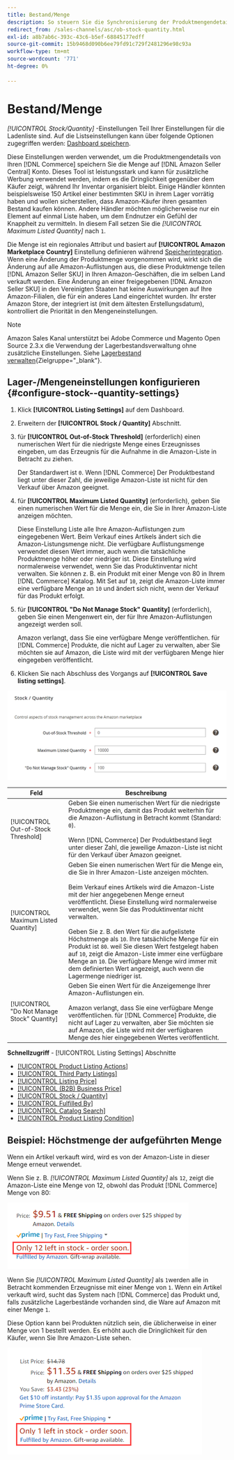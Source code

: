 ```yaml
---
title: Bestand/Menge
description: So steuern Sie die Synchronisierung der Produktmengendetails aus Ihrem Commerce-Store mit Ihrem [!DNL Amazon Seller Central] -Konto, aktualisieren Sie die Einstellungen für Lagerbestand/Menge.
redirect_from: /sales-channels/asc/ob-stock-quantity.html
exl-id: a8b7ab6c-393c-43c6-b5ef-68845177edff
source-git-commit: 15b9468d090b6ee79fd91c729f2481296e98c93a
workflow-type: tm+mt
source-wordcount: '771'
ht-degree: 0%

---
```


# Bestand/Menge

*[!UICONTROL Stock/Quantity]* -Einstellungen Teil Ihrer Einstellungen für die Ladenliste sind. Auf die Listseinstellungen kann über folgende Optionen zugegriffen werden: [Dashboard speichern](./amazon-store-dashboard.md).

Diese Einstellungen werden verwendet, um die Produktmengendetails von Ihren [!DNL Commerce] speichern Sie die Menge auf [!DNL Amazon Seller Central] Konto. Dieses Tool ist leistungsstark und kann für zusätzliche Werbung verwendet werden, indem es die Dringlichkeit gegenüber dem Käufer zeigt, während Ihr Inventar organisiert bleibt. Einige Händler könnten beispielsweise 150 Artikel einer bestimmten SKU in ihrem Lager vorrätig haben und wollen sicherstellen, dass Amazon-Käufer ihren gesamten Bestand kaufen können. Andere Händler möchten möglicherweise nur ein Element auf einmal Liste haben, um dem Endnutzer ein Gefühl der Knappheit zu vermitteln. In diesem Fall setzen Sie die *[!UICONTROL Maximum Listed Quantity]* nach `1`.

Die Menge ist ein regionales Attribut und basiert auf **[!UICONTROL Amazon Marketplace Country]** Einstellung definieren während [Speicherintegration](./store-integration.md). Wenn eine Änderung der Produktmenge vorgenommen wird, wirkt sich die Änderung auf alle Amazon-Auflistungen aus, die diese Produktmenge teilen [!DNL Amazon Seller SKU] in Ihren Amazon-Geschäften, die im selben Land verkauft werden. Eine Änderung an einer freigegebenen [!DNL Amazon Seller SKU] in den Vereinigten Staaten hat keine Auswirkungen auf Ihre Amazon-Filialen, die für ein anderes Land eingerichtet wurden. Ihr erster Amazon Store, der integriert ist (mit dem ältesten Erstellungsdatum), kontrolliert die Priorität in den Mengeneinstellungen.

>[!NOTE]
>
>Amazon Sales Kanal unterstützt bei Adobe Commerce und Magento Open Source 2.3.x die Verwendung der Lagerbestandsverwaltung ohne zusätzliche Einstellungen. Siehe [Lagerbestand verwalten](https://docs.magento.com/user-guide/v2.3/catalog/inventory-management.html){Zielgruppe=&quot;_blank&quot;}.

## Lager-/Mengeneinstellungen konfigurieren {#configure-stock--quantity-settings}

1. Klick **[!UICONTROL Listing Settings]** auf dem Dashboard.

1. Erweitern der **[!UICONTROL Stock / Quantity]** Abschnitt.

1. für **[!UICONTROL Out-of-Stock Threshold]** (erforderlich) einen numerischen Wert für die niedrigste Menge eines Erzeugnisses eingeben, um das Erzeugnis für die Aufnahme in die Amazon-Liste in Betracht zu ziehen.

   Der Standardwert ist `0`. Wenn [!DNL Commerce] Der Produktbestand liegt unter dieser Zahl, die jeweilige Amazon-Liste ist nicht für den Verkauf über Amazon geeignet.

1. für **[!UICONTROL Maximum Listed Quantity]** (erforderlich), geben Sie einen numerischen Wert für die Menge ein, die Sie in Ihrer Amazon-Liste anzeigen möchten.

   Diese Einstellung Liste alle Ihre Amazon-Auflistungen zum eingegebenen Wert. Beim Verkauf eines Artikels ändert sich die Amazon-Listungsmenge nicht. Die verfügbare Auflistungsmenge verwendet diesen Wert immer, auch wenn die tatsächliche Produktmenge höher oder niedriger ist. Diese Einstellung wird normalerweise verwendet, wenn Sie das Produktinventar nicht verwalten. Sie können z. B. ein Produkt mit einer Menge von 80 in Ihrem [!DNL Commerce] Katalog. Mit Set auf `10`, zeigt die Amazon-Liste immer eine verfügbare Menge an `10` und ändert sich nicht, wenn der Verkauf für das Produkt erfolgt.

1. für **[!UICONTROL "Do Not Manage Stock" Quantity]** (erforderlich), geben Sie einen Mengenwert ein, der für Ihre Amazon-Auflistungen angezeigt werden soll.

   Amazon verlangt, dass Sie eine verfügbare Menge veröffentlichen. für [!DNL Commerce] Produkte, die nicht auf Lager zu verwalten, aber Sie möchten sie auf Amazon, die Liste wird mit der verfügbaren Menge hier eingegeben veröffentlicht.

1. Klicken Sie nach Abschluss des Vorgangs auf **[!UICONTROL Save listing settings]**.

![Lagerungs-/Mengeneinstellungen](assets/amazon-stock-quantity.png)

| Feld | Beschreibung |
|---|---|
| [!UICONTROL Out-of-Stock Threshold] | Geben Sie einen numerischen Wert für die niedrigste Produktmenge ein, damit das Produkt weiterhin für die Amazon-Auflistung in Betracht kommt (Standard: `0`).<br><br>Wenn [!DNL Commerce] Der Produktbestand liegt unter dieser Zahl, die jeweilige Amazon-Liste ist nicht für den Verkauf über Amazon geeignet. |
| [!UICONTROL Maximum Listed Quantity] | Geben Sie einen numerischen Wert für die Menge ein, die Sie in Ihrer Amazon-Liste anzeigen möchten.<br><br>Beim Verkauf eines Artikels wird die Amazon-Liste mit der hier angegebenen Menge erneut veröffentlicht. Diese Einstellung wird normalerweise verwendet, wenn Sie das Produktinventar nicht verwalten.<br><br>Geben Sie z. B. den Wert für die aufgelistete Höchstmenge als `10`. Ihre tatsächliche Menge für ein Produkt ist `80`. weil Sie diesen Wert festgelegt haben auf `10`, zeigt die Amazon-Liste immer eine verfügbare Menge an `10`. Die verfügbare Menge wird immer mit dem definierten Wert angezeigt, auch wenn die Lagermenge niedriger ist. |
| [!UICONTROL "Do Not Manage Stock" Quantity] | Geben Sie einen Wert für die Anzeigemenge Ihrer Amazon-Auflistungen ein.<br><br>Amazon verlangt, dass Sie eine verfügbare Menge veröffentlichen. für [!DNL Commerce] Produkte, die nicht auf Lager zu verwalten, aber Sie möchten sie auf Amazon, die Liste wird mit der verfügbaren Menge des hier eingegebenen Wertes veröffentlicht. |

**Schnellzugriff** - [!UICONTROL Listing Settings] Abschnitte

- [[!UICONTROL Product Listing Actions]](./product-listing-actions.md)
- [[!UICONTROL Third Party Listings]](./third-party-listing-settings.md)
- [[!UICONTROL Listing Price]](./listing-price.md)
- [[!UICONTROL (B2B) Business Price]](./business-pricing.md)
- [[!UICONTROL Stock / Quantity]](./stock-quantity.md)
- [[!UICONTROL Fulfilled By]](./fulfilled-by.md)
- [[!UICONTROL Catalog Search]](./catalog-search.md)
- [[!UICONTROL Product Listing Condition]](./product-listing-condition.md)

## Beispiel: Höchstmenge der aufgeführten Menge

Wenn ein Artikel verkauft wird, wird es von der Amazon-Liste in dieser Menge erneut verwendet.

Wenn Sie z. B. *[!UICONTROL Maximum Listed Quantity]* als `12`, zeigt die Amazon-Liste eine Menge von 12, obwohl das Produkt [!DNL Commerce] Menge von 80:

![Beispiel für die angegebene Höchstmenge 1](assets/amazon-max-listed-quantity.png)

Wenn Sie *[!UICONTROL Maximum Listed Quantity]* als `1`werden alle in Betracht kommenden Erzeugnisse mit einer Menge von `1`. Wenn ein Artikel verkauft wird, sucht das System nach [!DNL Commerce] das Produkt und, falls zusätzliche Lagerbestände vorhanden sind, die Ware auf Amazon mit einer Menge `1`.

Diese Option kann bei Produkten nützlich sein, die üblicherweise in einer Menge von 1 bestellt werden. Es erhöht auch die Dringlichkeit für den Käufer, wenn Sie Ihre Amazon-Liste sehen.

![Beispiel für die angegebene Höchstmenge 2](assets/amazon-max-listed-quantity-1.png)
